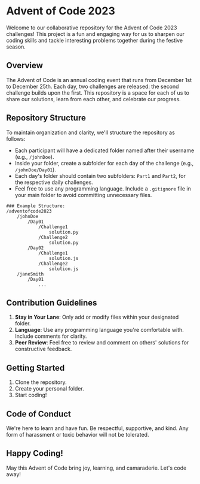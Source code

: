 # Advent of Code 2023

Welcome to our collaborative repository for the Advent of Code 2023 challenges! This project is a fun and engaging way for us to sharpen our coding skills and tackle interesting problems together during the festive season.

## Overview
The Advent of Code is an annual coding event that runs from December 1st to December 25th. Each day, two challenges are released: the second challenge builds upon the first. This repository is a space for each of us to share our solutions, learn from each other, and celebrate our progress.

## Repository Structure
To maintain organization and clarity, we'll structure the repository as follows:

- Each participant will have a dedicated folder named after their username (e.g., `/johnDoe`).
- Inside your folder, create a subfolder for each day of the challenge (e.g., `/johnDoe/Day01`).
- Each day's folder should contain two subfolders: `Part1` and `Part2`, for the respective daily challenges.
- Feel free to use any programming language. Include a `.gitignore` file in your main folder to avoid committing unnecessary files.

```
### Example Structure:
/adventofcode2023
    /johnDoe
        /Day01
            /Challenge1
                solution.py
            /Challenge2
                solution.py
        /Day02
            /Challenge1
                solution.js
            /Challenge2
                solution.js
    /janeSmith
        /Day01
            ...
```
## Contribution Guidelines
1. **Stay in Your Lane**: Only add or modify files within your designated folder.
3. **Language**: Use any programming language you're comfortable with. Include comments for clarity.
4. **Peer Review**: Feel free to review and comment on others' solutions for constructive feedback.

## Getting Started
1. Clone the repository.
2. Create your personal folder.
3. Start coding!

## Code of Conduct
We're here to learn and have fun. Be respectful, supportive, and kind. Any form of harassment or toxic behavior will not be tolerated.

## Happy Coding!
May this Advent of Code bring joy, learning, and camaraderie. Let's code away!
